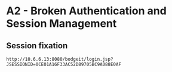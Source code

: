 # A2 - Broken Authentication and Session Management

## Session fixation
`http://10.6.6.13:8080/bodgeit/login.jsp? JSESSIONID=0CE01A16F33AC52D89705BC9A088E0AF`



